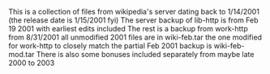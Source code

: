 This is a collection of files from wikipedia's server dating back to 1/14/2001 (the release date is 1/15/2001 fyi) 
The server backup of lib-http is from Feb 19 2001 with earliest edits included
The rest is a backup from work-http from 8/31/2001
all unmodified 2001 files are in wiki-feb.tar
the one modified for work-http to closely match the partial Feb 2001 backup is wiki-feb-mod.tar
There is also some bonuses included separately from maybe late 2000 to 2003
